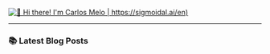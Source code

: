 [<img src="https://raw.githubusercontent.com/carlosfab/carlosfab/master/github-banner.png" alt="👋 Hi there! I'm Carlos Melo | https://sigmoidal.ai/en)" title="👋 Hi there! I'm Carlos Melo | https://sigmoidal.ai/en)"/>](https://sigmoidal.ai/en/)

---

### 📚 Latest Blog Posts

<!--START_SECTION:feed-->
<!-- Placeholder; this will be replaced by the actual content -->
<!--END_SECTION:feed-->
